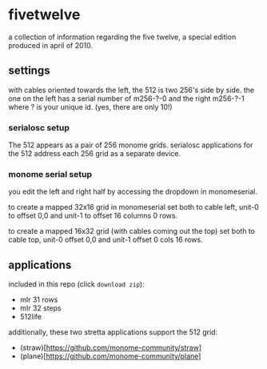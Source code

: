 # fivetwelve

a collection of information regarding the five twelve, a special edition produced in april of 2010.

## settings


with cables oriented towards the left, the 512 is two 256's side by side. the one on the left has a serial number of m256-?-0 and the right m256-?-1 where ? is your unique id. (yes, there are only 10!)

### serialosc setup


The 512 appears as a pair of 256 monome grids. serialosc applications for the 512 address each 256 grid as a separate device.

### monome serial setup


you edit the left and right half by accessing the dropdown in monomeserial.

to create a mapped 32x16 grid in monomeserial set both to cable left, unit-0 to offset 0,0 and unit-1 to offset 16 columns 0 rows.

to create a mapped 16x32 grid (with cables coming out the top) set both to cable top, unit-0 offset 0,0 and unit-1 offset 0 cols 16 rows.

## applications


included in this repo (click `download zip`):
- mlr 31 rows
- mlr 32 steps
- 512life

additionally, these two stretta applications support the 512 grid:
- (straw)[https://github.com/monome-community/straw]
- (plane)[https://github.com/monome-community/plane]